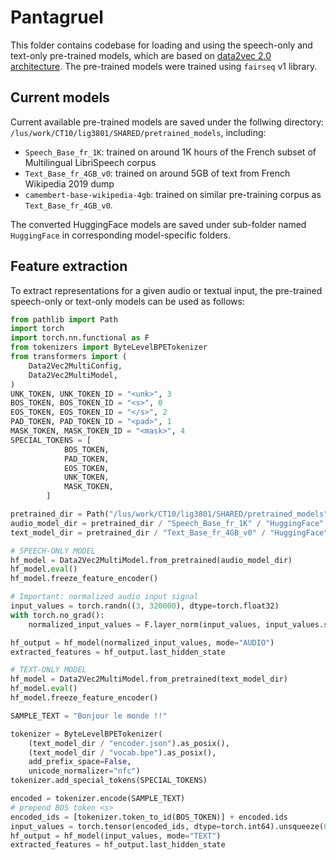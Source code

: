 # Pantagruel

This folder contains codebase for loading and using the speech-only and text-only pre-trained models, which are based on [data2vec 2.0 architecture](https://arxiv.org/abs/2212.07525). The pre-trained models were trained using `fairseq` v1 library.

## Current models
Current available pre-trained models are saved under the follwing directory: `/lus/work/CT10/lig3801/SHARED/pretrained_models`, including:
- `Speech_Base_fr_1K`: trained on around 1K hours of the French subset of Multilingual LibriSpeech corpus 
- `Text_Base_fr_4GB_v0`: trained on around 5GB of text from French Wikipedia 2019 dump
- `camembert-base-wikipedia-4gb`: trained on similar pre-training corpus as `Text_Base_fr_4GB_v0`.

The converted HuggingFace models are saved under sub-folder named `HuggingFace` in corresponding model-specific folders.


## Feature extraction
To extract representations for a given audio or textual input, the pre-trained speech-only or text-only models can be used as follows:
```python
from pathlib import Path
import torch
import torch.nn.functional as F
from tokenizers import ByteLevelBPETokenizer
from transformers import (
    Data2Vec2MultiConfig,
    Data2Vec2MultiModel,
)
UNK_TOKEN, UNK_TOKEN_ID = "<unk>", 3
BOS_TOKEN, BOS_TOKEN_ID = "<s>", 0
EOS_TOKEN, EOS_TOKEN_ID = "</s>", 2
PAD_TOKEN, PAD_TOKEN_ID = "<pad>", 1
MASK_TOKEN, MASK_TOKEN_ID = "<mask>", 4
SPECIAL_TOKENS = [
            BOS_TOKEN,
            PAD_TOKEN,
            EOS_TOKEN,
            UNK_TOKEN,
            MASK_TOKEN,
        ]

pretrained_dir = Path("/lus/work/CT10/lig3801/SHARED/pretrained_models")
audio_model_dir = pretrained_dir / "Speech_Base_fr_1K" / "HuggingFace"
text_model_dir = pretrained_dir / "Text_Base_fr_4GB_v0" / "HuggingFace"

# SPEECH-ONLY MODEL
hf_model = Data2Vec2MultiModel.from_pretrained(audio_model_dir)
hf_model.eval()
hf_model.freeze_feature_encoder()

# Important: normalized audio input signal
input_values = torch.randn((3, 320000), dtype=torch.float32)
with torch.no_grad():
    normalized_input_values = F.layer_norm(input_values, input_values.size()[1:])

hf_output = hf_model(normalized_input_values, mode="AUDIO")
extracted_features = hf_output.last_hidden_state

# TEXT-ONLY MODEL
hf_model = Data2Vec2MultiModel.from_pretrained(text_model_dir)
hf_model.eval()
hf_model.freeze_feature_encoder()

SAMPLE_TEXT = "Bonjour le monde !!"

tokenizer = ByteLevelBPETokenizer(
    (text_model_dir / "encoder.json").as_posix(),
    (text_model_dir / "vocab.bpe").as_posix(),
    add_prefix_space=False,
    unicode_normalizer="nfc")
tokenizer.add_special_tokens(SPECIAL_TOKENS)

encoded = tokenizer.encode(SAMPLE_TEXT)
# prepend BOS token <s>
encoded_ids = [tokenizer.token_to_id(BOS_TOKEN)] + encoded.ids
input_values = torch.tensor(encoded_ids, dtype=torch.int64).unsqueeze(0)
hf_output = hf_model(input_values, mode="TEXT")
extracted_features = hf_output.last_hidden_state
```
